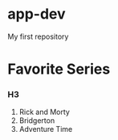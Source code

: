 # app-dev
My first repository
# Favorite Series
### H3
1. Rick and Morty
2. Bridgerton
3. Adventure Time
